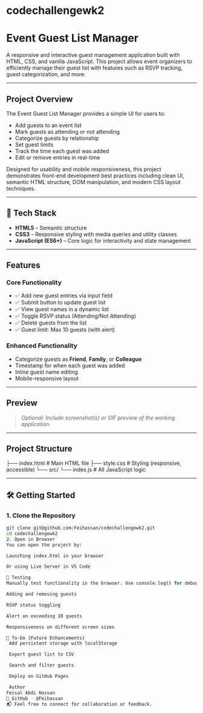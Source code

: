 # codechallengewk2
#  Event Guest List Manager

A responsive and interactive guest management application built with HTML, CSS, and vanilla JavaScript. This project allows event organizers to efficiently manage their guest list with features such as RSVP tracking, guest categorization, and more.

---

##  Project Overview

The Event Guest List Manager provides a simple UI for users to:
- Add guests to an event list
- Mark guests as attending or not attending
- Categorize guests by relationship
- Set guest limits
- Track the time each guest was added
- Edit or remove entries in real-time

Designed for usability and mobile responsiveness, this project demonstrates front-end development best practices including clean UI, semantic HTML structure, DOM manipulation, and modern CSS layout techniques.

---

## 🧰 Tech Stack

- **HTML5** – Semantic structure
- **CSS3** – Responsive styling with media queries and utility classes
- **JavaScript (ES6+)** – Core logic for interactivity and state management

---

##  Features

### Core Functionality
- ✅ Add new guest entries via input field
- ✅ Submit button to update guest list
- ✅ View guest names in a dynamic list
- ✅ Toggle RSVP status (Attending/Not Attending)
- ✅ Delete guests from the list
- ✅ Guest limit: Max 10 guests (with alert)

### Enhanced Functionality
-  Categorize guests as **Friend**, **Family**, or **Colleague**
-  Timestamp for when each guest was added
-  Inline guest name editing
-  Mobile-responsive layout

---

##  Preview

> _Optional: Include screenshot(s) or GIF preview of the working application._

---

##  Project Structure

├── index.html # Main HTML file
├── style.css # Styling (responsive, accessible)
└── src/
└── index.js # All JavaScript logic

---

## 🛠 Getting Started

### 1. Clone the Repository

```bash
git clone git@github.com:Feihassan/codechallengewk2.git
cd codechallengewk2
2. Open in Browser
You can open the project by:

Launching index.html in your browser

Or using Live Server in VS Code

🧪 Testing
Manually test functionality in the browser. Use console.log() for debugging and verify:

Adding and removing guests

RSVP status toggling

Alert on exceeding 10 guests

Responsiveness on different screen sizes

📌 To-Do (Future Enhancements)
 Add persistent storage with localStorage

 Export guest list to CSV

 Search and filter guests

 Deploy on GitHub Pages

 Author
Feisal Abdi Hassan
🔗 GitHub - @Feihassan
📬 Feel free to connect for collaboration or feedback.
